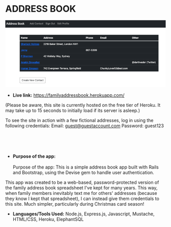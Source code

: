 # ADDRESS BOOK

![](https://github.com/nicolealdurien/AddressBook/blob/main/app/assets/images/front.png?raw=true)

- **Live link:**
  https://familyaddressbook.herokuapp.com/

(Please be aware, this site is currently hosted on the free tier of Heroku. It may take up to 15 seconds to initially load if its server is asleep.)

To see the site in action with a few fictional addresses, log in using the following credentials:
Email: guest@guestaccount.com
Password: guest123

<br /> <br /><br />

- **Purpose of the app:** <br/><br/>
  Purpose of the app:
  This is a simple address book app built with Rails and Bootstrap, using the Devise gem to handle user authentication.

This app was created to be a web-based, password-protected version of the family address book spreadsheet I've kept for many years. This way, when family members inevitably text me for others' addresses (because they know I kept that spreadsheet), I can instead give them credentials to this site. Much simpler, particularly during Christmas card season!

- **Languages/Tools Used:**
  Node.js, Express.js, Javascript, Mustache, HTML/CSS, Heroku, ElephantSQL
